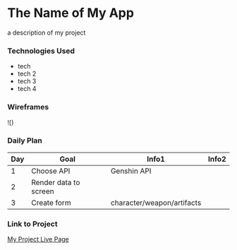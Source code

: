 # The Name of My App

a description of my project

### Technologies Used

- tech
- tech 2
- tech 3
- tech 4

### Wireframes

![)

### Daily Plan

| Day | Goal | Info1| Info2 |
|-----|------|------|-------|
| 1 | Choose API | Genshin API | 
| 2 | Render data to screen |
| 3 | Create form | character/weapon/artifacts |

### Link to Project
[My Project Live Page](https://projectone-sepia.vercel.app/)
